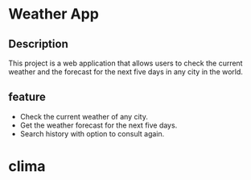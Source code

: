 # Weather App

## Description

This project is a web application that allows users to check the current weather and the forecast for the next five days in any city in the world.









## feature

- Check the current weather of any city.
- Get the weather forecast for the next five days.
- Search history with option to consult again.




# clima
